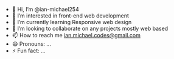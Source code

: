 - 👋 Hi, I’m @ian-michael254
- 👀 I’m interested in front-end web development
- 🌱 I’m currently learning Responsive web design
- 💞️ I’m looking to collaborate on any projects mostly web based
- 📫 How to reach me ian.michael.codes@gmail.com
- 😄 Pronouns: ...
- ⚡ Fun fact: ...

<!---
ian-michael254/ian-michael254 is a ✨ special ✨ repository because its `README.md` (this file) appears on your GitHub profile.
You can click the Preview link to take a look at your changes.
--->
